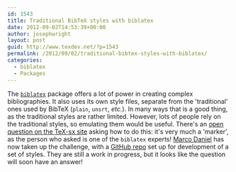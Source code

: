 ```yaml
---
id: 1543
title: Traditional BibTeX styles with biblatex
date: 2012-09-02T14:53:39+00:00
author: josephwright
layout: post
guid: http://www.texdev.net/?p=1543
permalink: /2012/09/02/traditional-bibtex-styles-with-biblatex/
categories:
  - biblatex
  - Packages
---
```

The [`biblatex`](http://ctan.org/pkg/biblatex) package offers a lot of power in creating complex bibliographies. It also uses its own style files, separate from the 'traditional' ones used by BibTeX (`plain`, `unsrt`, _etc._). In many ways that is a good thing, as the traditional styles are rather limited. However, lots of people rely on the traditional styles, so emulating them would be useful. There's an [open question on the TeX-sx site](http://tex.stackexchange.com/q/58152/73) asking how to do this: it's very much a 'marker', as the person who asked is one of the `biblatex` experts! [Marco Daniel](http://tex.stackexchange.com/users/5239/marco-daniel) has now taken up the challenge, with a [GitHub repo](https://github.com/marcodaniel/trad-biblatex) set up for development of a set of styles. They are still a work in progress, but it looks like the question will soon have an answer!
